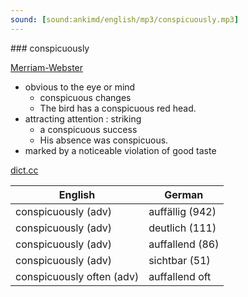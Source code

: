 ```yaml
---
sound: [sound:ankimd/english/mp3/conspicuously.mp3]
---
```


\### conspicuously

[Merriam-Webster](https://www.merriam-webster.com/dictionary/conspicuously)

- obvious to the eye or mind
    - conspicuous changes
    - The bird has a conspicuous red head.
- attracting attention : striking
    - a conspicuous success
    - His absence was conspicuous.
- marked by a noticeable violation of good taste

[dict.cc](https://www.dict.cc/conspicuously)

| English        | German       |
| -------------- | ------------ |
| conspicuously (adv) | auffällig (942) |
| conspicuously (adv) | deutlich (111) |
| conspicuously (adv) | auffallend (86) |
| conspicuously (adv) | sichtbar (51) |
| conspicuously often (adv) | auffallend oft |
